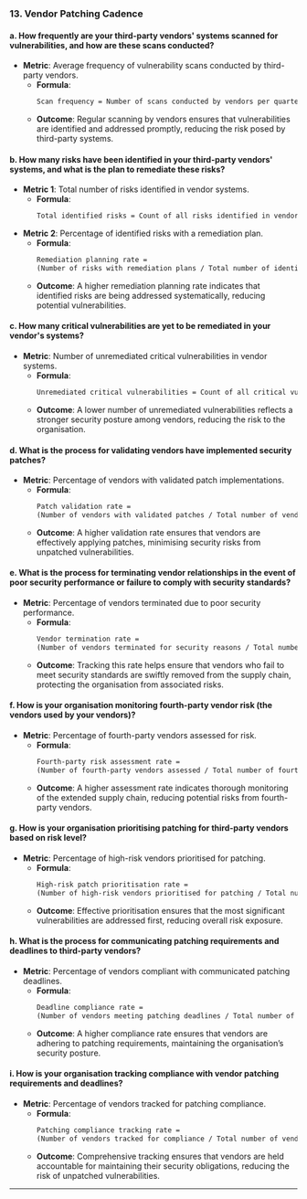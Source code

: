 ### 13. **Vendor Patching Cadence**

#### **a. How frequently are your third-party vendors' systems scanned for vulnerabilities, and how are these scans conducted?**
- **Metric**: Average frequency of vulnerability scans conducted by third-party vendors.
  - **Formula**: 
    ```markdown
    Scan frequency = Number of scans conducted by vendors per quarter/year
    ```
  - **Outcome**: Regular scanning by vendors ensures that vulnerabilities are identified and addressed promptly, reducing the risk posed by third-party systems.

#### **b. How many risks have been identified in your third-party vendors' systems, and what is the plan to remediate these risks?**
- **Metric 1**: Total number of risks identified in vendor systems.
  - **Formula**: 
    ```markdown
    Total identified risks = Count of all risks identified in vendor systems
    ```
- **Metric 2**: Percentage of identified risks with a remediation plan.
  - **Formula**: 
    ```markdown
    Remediation planning rate = 
    (Number of risks with remediation plans / Total number of identified risks) * 100
    ```
  - **Outcome**: A higher remediation planning rate indicates that identified risks are being addressed systematically, reducing potential vulnerabilities.

#### **c. How many critical vulnerabilities are yet to be remediated in your vendor's systems?**
- **Metric**: Number of unremediated critical vulnerabilities in vendor systems.
  - **Formula**: 
    ```markdown
    Unremediated critical vulnerabilities = Count of all critical vulnerabilities not yet addressed by vendors
    ```
  - **Outcome**: A lower number of unremediated vulnerabilities reflects a stronger security posture among vendors, reducing the risk to the organisation.

#### **d. What is the process for validating vendors have implemented security patches?**
- **Metric**: Percentage of vendors with validated patch implementations.
  - **Formula**: 
    ```markdown
    Patch validation rate = 
    (Number of vendors with validated patches / Total number of vendors) * 100
    ```
  - **Outcome**: A higher validation rate ensures that vendors are effectively applying patches, minimising security risks from unpatched vulnerabilities.

#### **e. What is the process for terminating vendor relationships in the event of poor security performance or failure to comply with security standards?**
- **Metric**: Percentage of vendors terminated due to poor security performance.
  - **Formula**: 
    ```markdown
    Vendor termination rate = 
    (Number of vendors terminated for security reasons / Total number of vendors) * 100
    ```
  - **Outcome**: Tracking this rate helps ensure that vendors who fail to meet security standards are swiftly removed from the supply chain, protecting the organisation from associated risks.

#### **f. How is your organisation monitoring fourth-party vendor risk (the vendors used by your vendors)?**
- **Metric**: Percentage of fourth-party vendors assessed for risk.
  - **Formula**: 
    ```markdown
    Fourth-party risk assessment rate = 
    (Number of fourth-party vendors assessed / Total number of fourth-party vendors) * 100
    ```
  - **Outcome**: A higher assessment rate indicates thorough monitoring of the extended supply chain, reducing potential risks from fourth-party vendors.

#### **g. How is your organisation prioritising patching for third-party vendors based on risk level?**
- **Metric**: Percentage of high-risk vendors prioritised for patching.
  - **Formula**: 
    ```markdown
    High-risk patch prioritisation rate = 
    (Number of high-risk vendors prioritised for patching / Total number of high-risk vendors) * 100
    ```
  - **Outcome**: Effective prioritisation ensures that the most significant vulnerabilities are addressed first, reducing overall risk exposure.

#### **h. What is the process for communicating patching requirements and deadlines to third-party vendors?**
- **Metric**: Percentage of vendors compliant with communicated patching deadlines.
  - **Formula**: 
    ```markdown
    Deadline compliance rate = 
    (Number of vendors meeting patching deadlines / Total number of vendors) * 100
    ```
  - **Outcome**: A higher compliance rate ensures that vendors are adhering to patching requirements, maintaining the organisation’s security posture.

#### **i. How is your organisation tracking compliance with vendor patching requirements and deadlines?**
- **Metric**: Percentage of vendors tracked for patching compliance.
  - **Formula**: 
    ```markdown
    Patching compliance tracking rate = 
    (Number of vendors tracked for compliance / Total number of vendors) * 100
    ```
  - **Outcome**: Comprehensive tracking ensures that vendors are held accountable for maintaining their security obligations, reducing the risk of unpatched vulnerabilities.

---
